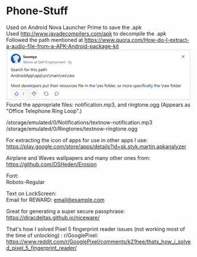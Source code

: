 # Phone-Stuff
Used on Android Nova Launcher Prime to save the .apk
\
Used http://www.javadecompilers.com/apk to decompile the .apk
\
Followed the path mentioned at https://www.quora.com/How-do-I-extract-a-audio-file-from-a-APK-Android-package-kit
\
<img width="499" alt="Answer" src="./Answer.png">
\
Found the appropriate files: notification.mp3, and ringtone.ogg (Appears as "Office Telephone Ring Loop".)

/storage/emulated/0/Notifications/textnow-notification.mp3
\
/storage/emulated/0/Ringtones/textnow-ringtone.ogg

For extracting the icon of apps for use in other apps I use:
\
https://play.google.com/store/apps/details?id=sk.styk.martin.apkanalyzer

Airplane and Waves wallpapers and many other ones from:
\
https://github.com/OSHeden/Erosion

Font:
\
Roboto-Regular

Text on LockScreen:
\
Email for REWARD:
email@example.com

Great for generating a super secure passphrase:
\
https://diracdeltas.github.io/niceware/

That's how I solved Pixel 5 fingerprint reader issues (not working most of the time of unlocking) : r/GooglePixel:
\
https://www.reddit.com/r/GooglePixel/comments/k21hee/thats_how_i_solved_pixel_5_fingerprint_reader/
